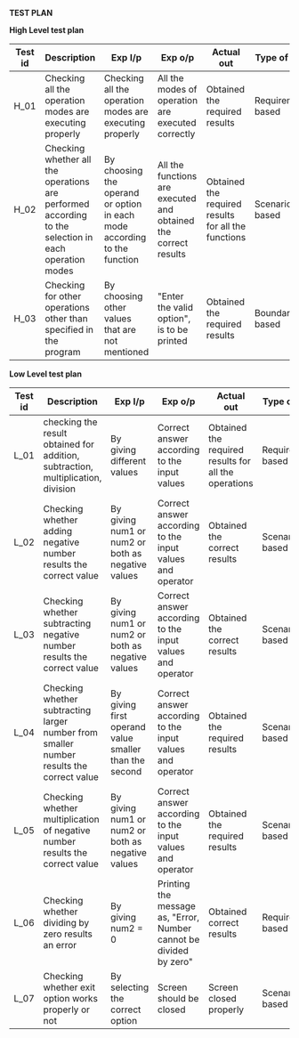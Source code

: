 ﻿**TEST PLAN**

**High Level test plan**


|Test id|Description|Exp I/p|Exp o/p|Actual out|Type of test|
| - | - | - | - | - | - |
|H\_01|Checking all the operation modes are executing properly|Checking all the operation modes are executing properly|All the modes of operation are executed correctly|Obtained the required results|Requirement based|
|H\_02|Checking whether all the operations are performed according to the selection in each operation modes|By choosing the operand or option in each mode according to the function|All the functions are executed and obtained the correct results|Obtained the required results for all the functions|Scenario based|
|H\_03|Checking for other operations other than specified in the program|By choosing other values that are not mentioned|"Enter the valid option", is to be printed|Obtained the required results|Boundary based|

**Low Level test plan**


|Test id|Description|Exp I/p|Exp o/p|Actual out|Type of test|
| - | - | - | - | - | - |
|L\_01|checking the result obtained for addition, subtraction, multiplication, division|By giving different values|Correct answer according to the input values|Obtained the required results for all the operations|Requirement based|
|L\_02|Checking whether adding negative number results the correct value|By giving num1 or num2 or both as negative values|Correct answer according to the input values and operator|Obtained the correct results|Scenario based|
|L\_03|Checking whether subtracting negative number results the correct value|By giving num1 or num2 or both as negative values|Correct answer according to the input values and operator|Obtained the correct results|Scenario based|
|L\_04|Checking whether subtracting larger number from smaller number results the correct value|By giving first operand value smaller than the second|Correct answer according to the input values and operator|Obtained the required results|Scenario based|
|L\_05|Checking whether multiplication of negative number results the correct value|By giving num1 or num2 or both as negative values|Correct answer according to the input values and operator|Obtained the required results|Scenario based|
|L\_06|Checking whether dividing by zero results an error|By giving num2 = 0|Printing the message as, "Error, Number cannot be divided by zero"|Obtained correct results|Requirement based|
|L\_07|Checking whether exit option works properly or not|By selecting the correct option|Screen should be closed|Screen closed properly|Scenario based|



